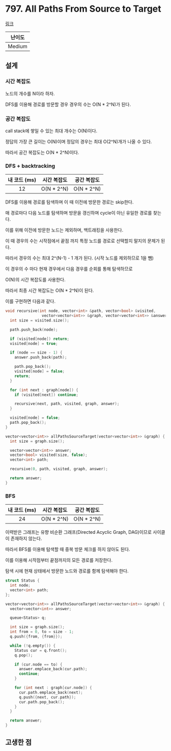 # 797. All Paths From Source to Target

[링크](https://leetcode.com/problems/all-paths-from-source-to-target/)

| 난이도 |
| :----: |
| Medium |

## 설계

### 시간 복잡도

노드의 개수를 N이라 하자.

DFS를 이용해 경로를 방문할 경우 경우의 수는 O(N \* 2^N)가 된다.

### 공간 복잡도

call stack에 쌓일 수 있는 최대 개수는 O(N)이다.

정답의 가장 큰 길이는 O(N)이며 정답의 경우는 최대 O(2^N)개가 나올 수 있다.

따라서 공간 복잡도는 O(N \* 2^N)이다.

### DFS + backtracking

| 내 코드 (ms) | 시간 복잡도 | 공간 복잡도 |
| :----------: | :---------: | :---------: |
|      12      | O(N \* 2^N) | O(N \* 2^N) |

DFS를 이용해 경로를 탐색하며 이 때 이전에 방문한 경로는 skip한다.

매 경로마다 다음 노드를 탐색하며 방문을 갱신하며 cycle이 아닌 유일한 경로를 찾는다.

이를 위해 이전에 방문한 노드는 제외하며, 백트래킹을 사용한다.

이 때 경우의 수는 시작점에서 끝점 까지 특정 노드를 경로로 선택할지 말지의 문제가 된다.

따라서 경우의 수는 최대 2^(N-1) - 1 개가 된다. (시작 노드를 제외하므로 1을 뺌)

이 경우의 수 마다 현재 경우에서 다음 경우를 순회를 통해 탐색하므로

O(N)의 시간 복잡도를 사용한다.

따라서 최종 시간 복잡도는 O(N \* 2^N)이 된다.

이를 구현하면 다음과 같다.

```cpp
void recursive(int node, vector<int> &path, vector<bool> &visited,
                vector<vector<int>> &graph, vector<vector<int>> &answer) {
  int size = visited.size();

  path.push_back(node);

  if (visited[node]) return;
  visited[node] = true;

  if (node == size - 1) {
    answer.push_back(path);

    path.pop_back();
    visited[node] = false;
    return;
  }

  for (int next : graph[node]) {
    if (visited[next]) continue;

    recursive(next, path, visited, graph, answer);
  }

  visited[node] = false;
  path.pop_back();
}

vector<vector<int>> allPathsSourceTarget(vector<vector<int>> &graph) {
  int size = graph.size();

  vector<vector<int>> answer;
  vector<bool> visited(size, false);
  vector<int> path;

  recursive(0, path, visited, graph, answer);

  return answer;
}
```

### BFS

| 내 코드 (ms) | 시간 복잡도 | 공간 복잡도 |
| :----------: | :---------: | :---------: |
|      24      | O(N \* 2^N) | O(N \* 2^N) |

이력받은 그래프는 유향 비순환 그래프(Directed Acyclic Graph, DAG)이므로 사이클이 존재하지 않는다.

따라서 BFS를 이용해 탐색할 때 중복 방문 체크를 하지 않아도 된다.

이를 이용해 시작점부터 끝점까지의 모든 경로를 저장한다.

탐색 시에 현재 상태에서 방문한 노드와 경로를 함께 탐색해야 한다.

```cpp
struct Status {
  int node;
  vector<int> path;
};

vector<vector<int>> allPathsSourceTarget(vector<vector<int>> &graph) {
  vector<vector<int>> answer;

  queue<Status> q;

  int size = graph.size();
  int from = 0, to = size - 1;
  q.push({from, {from}});

  while (!q.empty()) {
    Status cur = q.front();
    q.pop();

    if (cur.node == to) {
      answer.emplace_back(cur.path);
      continue;
    }

    for (int next : graph[cur.node]) {
      cur.path.emplace_back(next);
      q.push({next, cur.path});
      cur.path.pop_back();
    }
  }

  return answer;
}
```

## 고생한 점
